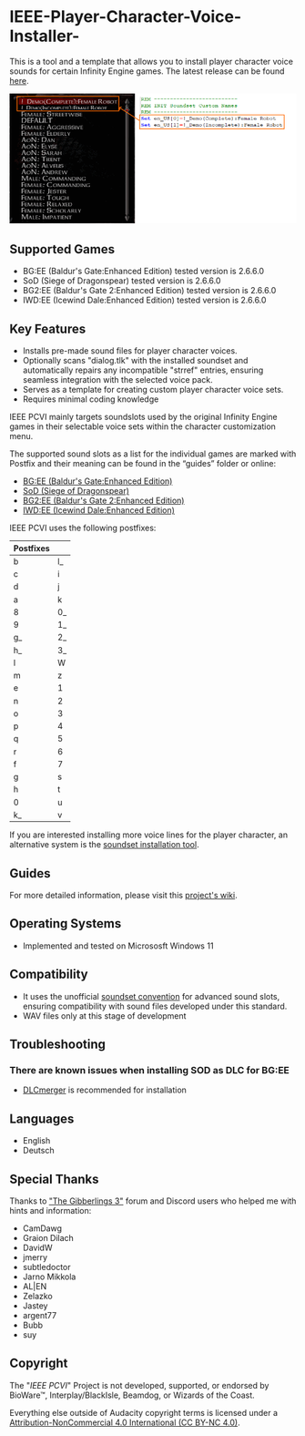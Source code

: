 # IEEE-Player-Character-Voice-Installer-
This is a tool and a template that allows you to install player character voice sounds for certain Infinity Engine games. The latest release can be found [here](https://github.com/Incrementis/IEEE-Player-Character-Voice-Installer-/releases).

![Figure11](https://github.com/Incrementis/Infinity-Engine-Modding-Wiki-Content-/blob/main/IEEE%20PCVI/Images/Figure11.png)

## Supported Games
* BG:EE (Baldur's Gate:Enhanced Edition) tested version is 2.6.6.0
* SoD (Siege of Dragonspear) tested version is 2.6.6.0
* BG2:EE (Baldur's Gate 2:Enhanced Edition) tested version is 2.6.6.0
* IWD:EE (Icewind Dale:Enhanced Edition) tested version is 2.6.6.0

## Key Features
* Installs pre-made sound files for player character voices.
* Optionally scans "dialog.tlk" with the installed soundset and automatically repairs any incompatible "strref" entries, ensuring seamless integration with the selected voice pack.
* Serves as a template for creating custom player character voice sets.
* Requires minimal coding knowledge

IEEE PCVI mainly targets soundslots used by the original Infinity Engine games in their selectable
voice sets within the character customization menu.

The supported sound slots as a list for the individual games are marked with Postfix and their
meaning can be found in the “guides” folder or online:
* [BG:EE (Baldur's Gate:Enhanced Edition)](https://github.com/Incrementis/Infinity-Engine-Modding-Wiki-Content-/blob/main/IEEE%20ASfPC/Tables/BGEE/charsnd2DA_SLOTS.pdf)
* [SoD (Siege of Dragonspear)](https://github.com/Incrementis/Infinity-Engine-Modding-Wiki-Content-/blob/main/IEEE%20ASfPC/Tables/SoD/charsnd2DA_SLOTS.pdf)
* [BG2:EE (Baldur's Gate 2:Enhanced Edition)](https://github.com/Incrementis/Infinity-Engine-Modding-Wiki-Content-/blob/main/IEEE%20ASfPC/Tables/BGEE2/charsnd2DA_SLOTS.pdf)
* [IWD:EE (Icewind Dale:Enhanced Edition)](https://github.com/Incrementis/Infinity-Engine-Modding-Wiki-Content-/blob/main/IEEE%20ASfPC/Tables/IWDEE/charsnd2DA_SLOTS.pdf)

IEEE PCVI uses the following postfixes:

| Postfixes  ||
| ---------- |-|
|b           | l_
|c           | i
|d           | j
|a           | k
|8           | 0_
|9           | 1_
|g_          | 2_
|h_          | 3_
|l           | W
|m           | z
|e           | 1
|n           | 2
|o           | 3
|p           | 4
|q           | 5
|r           | 6
|f           | 7
|g           | s
|h           | t
|0           | u
|k_          | v

If you are interested installing more voice lines for the player character, an alternative system is the
[soundset installation tool](https://github.com/Gibberlings3/EE_soundset_tool).

## Guides
For more detailed information, please visit this [project's wiki](https://github.com/Incrementis/IEEE-Player-Character-Voice-Installer-/wiki).

## Operating Systems
* Implemented and tested on Micrososft Windows 11

## Compatibility
* It uses the unofficial [soundset convention](https://www.gibberlings3.net/forums/topic/34560-adding-soundsets-to-the-ees-using-the-ee-soundset-tool/) for advanced sound slots, ensuring compatibility with sound files developed under this standard.
* WAV files only at this stage of development

## Troubleshooting
### There are known issues when installing SOD as DLC for BG:EE
* [DLCmerger](https://github.com/Argent77/A7-DlcMerger/releases) is recommended for installation

## Languages
* English
* Deutsch

## Special Thanks
Thanks to ["The Gibberlings 3"](https://www.gibberlings3.net/forums/) forum and Discord users who helped me with hints and information:
* CamDawg
* Graion Dilach
* DavidW
* jmerry
* subtledoctor
* Jarno Mikkola
* AL|EN
* Zelazko
* Jastey
* argent77
* Bubb
* suy

## Copyright
The "*IEEE PCVI*" Project is not developed, supported, or endorsed by BioWare™, Interplay/BlackIsle, Beamdog, or Wizards of the Coast.

Everything else outside of Audacity copyright terms is licensed under a [Attribution-NonCommercial 4.0 International (CC BY-NC 4.0)](https://creativecommons.org/licenses/by-nc/4.0/).
